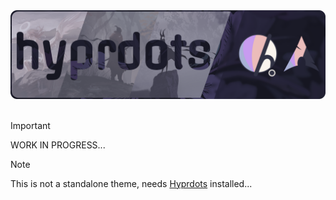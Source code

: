 <div align = center><img src="https://raw.githubusercontent.com/prasanthrangan/hyprdots/main/Source/assets/hyprdots_banner.png"><br><br></div>


> [!IMPORTANT]
> WORK IN PROGRESS...


> [!NOTE]
> This is not a standalone theme, needs [Hyprdots](https://github.com/prasanthrangan/hyprdots) installed...

